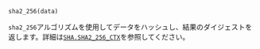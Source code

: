 ```
sha2_256(data)
```

`sha2_256`アルゴリズムを使用してデータをハッシュし、結果のダイジェストを返します。詳細は[`SHA.SHA2_256_CTX`](@ref)を参照してください。
